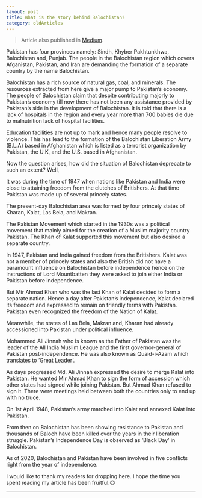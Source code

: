 ```yaml
---
layout: post 
title: What is the story behind Balochistan?
category: oldArticles
---
```


> Article also published in [Medium](https://surajsv.medium.com/).

Pakistan has four provinces namely: Sindh, Khyber Pakhtunkhwa, Balochistan and, Punjab. The people in the Balochistan region which covers Afganistan, Pakistan, and Iran are demanding the formation of a separate country by the name Balochistan.

Balochistan has a rich source of natural gas, coal, and minerals. The resources extracted from here give a major pump to Pakistan’s economy. The people of Balochistan claim that despite contributing majorly to Pakistan’s economy till now there has not been any assistance provided by Pakistan’s side in the development of Balochistan. It is told that there is a lack of hospitals in the region and every year more than 700 babies die due to malnutrition lack of hospital facilities.

Education facilities are not up to mark and hence many people resolve to violence. This has lead to the formation of the Balochistan Liberation Army (B.L.A) based in Afghanistan which is listed as a terrorist organization by Pakistan, the U.K, and the U.S. based in Afghanistan.

Now the question arises, how did the situation of Balochistan deprecate to such an extent? Well,

It was during the time of 1947 when nations like Pakistan and India were close to attaining freedom from the clutches of Britishers. At that time Pakistan was made up of several princely states.

The present-day Balochistan area was formed by four princely states of Kharan, Kalat, Las Bela, and Makran.

The Pakistan Movement which started in the 1930s was a political movement that mainly aimed for the creation of a Muslim majority country Pakistan. The Khan of Kalat supported this movement but also desired a separate country.

In 1947, Pakistan and India gained freedom from the Britishers. Kalat was not a member of princely states and also the British did not have a paramount influence on Balochistan before independence hence on the instructions of Lord Mountbatten they were asked to join either India or Pakistan before independence.

But Mir Ahmad Khan who was the last Khan of Kalat decided to form a separate nation. Hence a day after Pakistan’s independence, Kalat declared its freedom and expressed to remain on friendly terms with Pakistan. Pakistan even recognized the freedom of the Nation of Kalat.

Meanwhile, the states of Las Bela, Makran and, Kharan had already accessioned into Pakistan under political influence.

Mohammed Ali Jinnah who is known as the Father of Pakistan was the leader of the All India Muslim League and the first governor-general of Pakistan post-independence. He was also known as Quaid-i-Azam which translates to ‘Great Leader’.

As days progressed Md. Ali Jinnah expressed the desire to merge Kalat into Pakistan. He wanted Mir Ahmad Khan to sign the form of accession which other states had signed while joining Pakistan. But Ahmad Khan refused to sign it. There were meetings held between both the countries only to end up with no truce.

On 1st April 1948, Pakistan’s army marched into Kalat and annexed Kalat into Pakistan.

From then on Balochistan has been showing resistance to Pakistan and thousands of Baloch have been killed over the years in their liberation struggle. Pakistan’s Independence Day is observed as ‘Black Day’ in Balochistan.

As of 2020, Balochistan and Pakistan have been involved in five conflicts right from the year of independence.

I would like to thank my readers for dropping here. I hope the time you spent reading my article has been fruitful.😊

----------------
